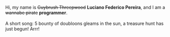 Hi, my name is ~~Guybrush Threepwood~~ **Luciano Federico Pereira**, and I am a ~~wannabe pirate~~ **programmer**.<br><br>A short song: 5 bounty of doubloons gleams in the sun, a treasure hunt has just begun! Arrr!
